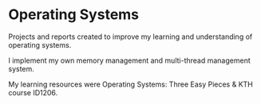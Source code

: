 # Operating Systems

Projects and reports created to improve my learning and understanding of
operating systems.

I implement my own memory management and multi-thread management system.

My learning resources were Operating Systems: Three Easy Pieces & KTH course ID1206.
